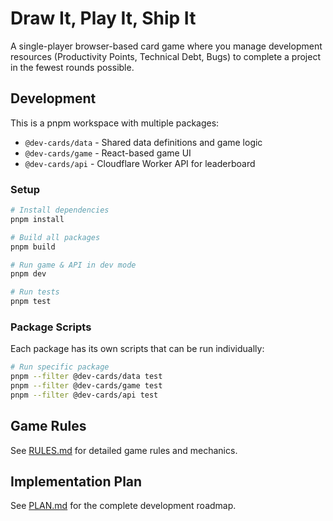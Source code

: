 # Draw It, Play It, Ship It

A single-player browser-based card game where you manage development resources (Productivity Points, Technical Debt, Bugs) to complete a project in the fewest rounds possible.

## Development

This is a pnpm workspace with multiple packages:

- `@dev-cards/data` - Shared data definitions and game logic
- `@dev-cards/game` - React-based game UI
- `@dev-cards/api` - Cloudflare Worker API for leaderboard

### Setup

```bash
# Install dependencies
pnpm install

# Build all packages
pnpm build

# Run game & API in dev mode
pnpm dev

# Run tests
pnpm test
```

### Package Scripts

Each package has its own scripts that can be run individually:

```bash
# Run specific package
pnpm --filter @dev-cards/data test
pnpm --filter @dev-cards/game test
pnpm --filter @dev-cards/api test
```

## Game Rules

See [RULES.md](./RULES.md) for detailed game rules and mechanics.

## Implementation Plan

See [PLAN.md](./PLAN.md) for the complete development roadmap.
